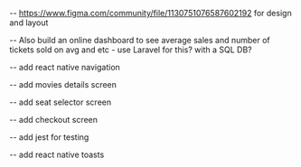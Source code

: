 <!-- DONE -->

<!-- -- https://developer.themoviedb.org/reference/movie-now-playing-list api to fetch basic movie data -->
<!-- -- https://image.tmdb.org/t/p/original - is the image path for the posters -->
<!-- -- create FlatList component for front page (2 cols, poster image and movie name below) -->
<!-- -- add rneui for styling -->
<!-- -- add vector icons -->

<!-- TODO -->

-- https://www.figma.com/community/file/1130751076587602192 for design and layout

-- Also build an online dashboard to see average sales and number of tickets sold on avg and etc - use Laravel for this? with a SQL DB?

-- add react native navigation

-- add movies details screen

-- add seat selector screen

-- add checkout screen

-- add jest for testing

-- add react native toasts
